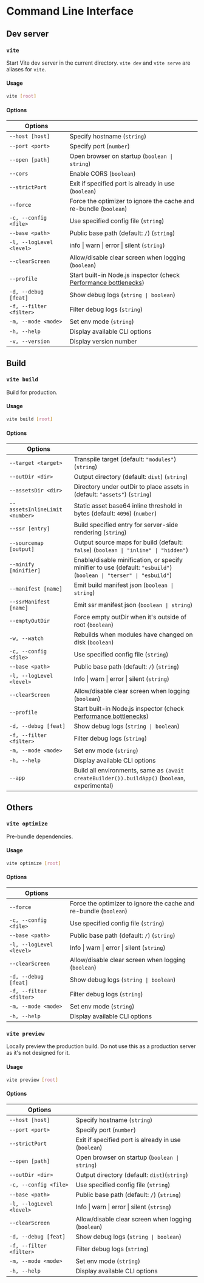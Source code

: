 # Command Line Interface

## Dev server

### `vite`

Start Vite dev server in the current directory. `vite dev` and `vite serve` are aliases for `vite`.

#### Usage

```bash
vite [root]
```

#### Options

| Options                  |                                                                                                                    |
| ------------------------ | ------------------------------------------------------------------------------------------------------------------ |
| `--host [host]`          | Specify hostname (`string`)                                                                                        |
| `--port <port>`          | Specify port (`number`)                                                                                            |
| `--open [path]`          | Open browser on startup (`boolean \| string`)                                                                      |
| `--cors`                 | Enable CORS (`boolean`)                                                                                            |
| `--strictPort`           | Exit if specified port is already in use (`boolean`)                                                               |
| `--force`                | Force the optimizer to ignore the cache and re-bundle (`boolean`)                                                  |
| `-c, --config <file>`    | Use specified config file (`string`)                                                                               |
| `--base <path>`          | Public base path (default: `/`) (`string`)                                                                         |
| `-l, --logLevel <level>` | info \| warn \| error \| silent (`string`)                                                                         |
| `--clearScreen`          | Allow/disable clear screen when logging (`boolean`)                                                                |
| `--profile`              | Start built-in Node.js inspector (check [Performance bottlenecks](/guide/troubleshooting#performance-bottlenecks)) |
| `-d, --debug [feat]`     | Show debug logs (`string \| boolean`)                                                                              |
| `-f, --filter <filter>`  | Filter debug logs (`string`)                                                                                       |
| `-m, --mode <mode>`      | Set env mode (`string`)                                                                                            |
| `-h, --help`             | Display available CLI options                                                                                      |
| `-v, --version`          | Display version number                                                                                             |

## Build

### `vite build`

Build for production.

#### Usage

```bash
vite build [root]
```

#### Options

| Options                        |                                                                                                                     |
| ------------------------------ | ------------------------------------------------------------------------------------------------------------------- |
| `--target <target>`            | Transpile target (default: `"modules"`) (`string`)                                                                  |
| `--outDir <dir>`               | Output directory (default: `dist`) (`string`)                                                                       |
| `--assetsDir <dir>`            | Directory under outDir to place assets in (default: `"assets"`) (`string`)                                          |
| `--assetsInlineLimit <number>` | Static asset base64 inline threshold in bytes (default: `4096`) (`number`)                                          |
| `--ssr [entry]`                | Build specified entry for server-side rendering (`string`)                                                          |
| `--sourcemap [output]`         | Output source maps for build (default: `false`) (`boolean \| "inline" \| "hidden"`)                                 |
| `--minify [minifier]`          | Enable/disable minification, or specify minifier to use (default: `"esbuild"`) (`boolean \| "terser" \| "esbuild"`) |
| `--manifest [name]`            | Emit build manifest json (`boolean \| string`)                                                                      |
| `--ssrManifest [name]`         | Emit ssr manifest json (`boolean \| string`)                                                                        |
| `--emptyOutDir`                | Force empty outDir when it's outside of root (`boolean`)                                                            |
| `-w, --watch`                  | Rebuilds when modules have changed on disk (`boolean`)                                                              |
| `-c, --config <file>`          | Use specified config file (`string`)                                                                                |
| `--base <path>`                | Public base path (default: `/`) (`string`)                                                                          |
| `-l, --logLevel <level>`       | Info \| warn \| error \| silent (`string`)                                                                          |
| `--clearScreen`                | Allow/disable clear screen when logging (`boolean`)                                                                 |
| `--profile`                    | Start built-in Node.js inspector (check [Performance bottlenecks](/guide/troubleshooting#performance-bottlenecks))  |
| `-d, --debug [feat]`           | Show debug logs (`string \| boolean`)                                                                               |
| `-f, --filter <filter>`        | Filter debug logs (`string`)                                                                                        |
| `-m, --mode <mode>`            | Set env mode (`string`)                                                                                             |
| `-h, --help`                   | Display available CLI options                                                                                       |
| `--app`                        | Build all environments, same as `(await createBuilder()).buildApp()` (`boolean`, experimental)                      |

## Others

### `vite optimize`

Pre-bundle dependencies.

#### Usage

```bash
vite optimize [root]
```

#### Options

| Options                  |                                                                   |
| ------------------------ | ----------------------------------------------------------------- |
| `--force`                | Force the optimizer to ignore the cache and re-bundle (`boolean`) |
| `-c, --config <file>`    | Use specified config file (`string`)                              |
| `--base <path>`          | Public base path (default: `/`) (`string`)                        |
| `-l, --logLevel <level>` | Info \| warn \| error \| silent (`string`)                        |
| `--clearScreen`          | Allow/disable clear screen when logging (`boolean`)               |
| `-d, --debug [feat]`     | Show debug logs (`string \| boolean`)                             |
| `-f, --filter <filter>`  | Filter debug logs (`string`)                                      |
| `-m, --mode <mode>`      | Set env mode (`string`)                                           |
| `-h, --help`             | Display available CLI options                                     |

### `vite preview`

Locally preview the production build. Do not use this as a production server as it's not designed for it.

#### Usage

```bash
vite preview [root]
```

#### Options

| Options                  |                                                      |
| ------------------------ | ---------------------------------------------------- |
| `--host [host]`          | Specify hostname (`string`)                          |
| `--port <port>`          | Specify port (`number`)                              |
| `--strictPort`           | Exit if specified port is already in use (`boolean`) |
| `--open [path]`          | Open browser on startup (`boolean \| string`)        |
| `--outDir <dir>`         | Output directory (default: `dist`)(`string`)         |
| `-c, --config <file>`    | Use specified config file (`string`)                 |
| `--base <path>`          | Public base path (default: `/`) (`string`)           |
| `-l, --logLevel <level>` | Info \| warn \| error \| silent (`string`)           |
| `--clearScreen`          | Allow/disable clear screen when logging (`boolean`)  |
| `-d, --debug [feat]`     | Show debug logs (`string \| boolean`)                |
| `-f, --filter <filter>`  | Filter debug logs (`string`)                         |
| `-m, --mode <mode>`      | Set env mode (`string`)                              |
| `-h, --help`             | Display available CLI options                        |
